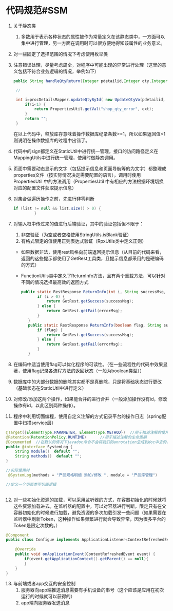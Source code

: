 # 代码规范#SSM

1. 关于静态类

   1. 多数用于表示各种状态的属性被作为常量定义在该静态类中，一方面可以集中进行管理，另一方面在调用时可以很方便地得知该属性的业务意义。

2. 对一些固定了选择范围的情况下考虑使用枚举类

3. 注意错误处理，尽量考虑周全，对程序中可能出现的异常进行处理（这里的意义包括不符合业务逻辑的情况，举例如下）

   ```java
   public String handleQtyReturn(Integer pdetailid,Integer qty,Integer type,String ext){
   
   	//
   
   	int i=procDetailsMapper.updateQtyById( new UpdateQtyVo(pdetailid, type,qty));
   		if(i<1) {
   			return PropertiesUtil.getVal("shop_qty_error", ext);
   		}
   		return "";
   	}
   ```

   在以上代码中，释放库存意味着操作数据库纪录条数>=1，所以如果返回值<1则说明在操作数据库的过程中出错了。

4. 代码中的sign都定义在StaticUtil中进行统一管理，接口的访问路径定义在MappingUtils中进行统一管理，使用时做静态调用。

5. 页面中需要动态显示的文字（包括提示信息和页面导航等的为文字）都整理成properties文件（按实际情况决定需要配置的语言），调用时使用PropertiesUtil  中的方法调用（PropertiesUtil  中有相应的方法根据环境切换对应的配置文件获取提示信息）

6. 对集合做遍历操作之前，先进行非零判断

   ```java
   if (list != null && list.size() > 0) {
   			}
   ```

7. 对输入框中传过来的值进行后端验证，其中的验证包括但不限于：

   1. 非空验证（为空或者空格使用StringUtils.isBlank验证）
   2. 有格式限定的值使用正则表达式验证（RpxUtils类中定义正则）
   * 如果数据非法，使用rest风格向前端返回提示信息（从目前的代码来看，返回的这些提示都使用了GetRest工具类，且提示信息都采用的是硬编码的方式）

   * FunctionUtils类中定义了ReturnInfo方法，且有两个重载方法，可以针对不同的情况选择最高效的返回方式

     ```java
     public static RestResponse ReturnInfo(int i, String successMsg, String errorMsg) {
     		if (i > 0) {
     			return GetRest.getSuccess(successMsg);
     		} else {
     			return GetRest.getFail(errorMsg);
     		}
     	}
     	public static RestResponse ReturnInfo(boolean flag, String successMsg, String errorMsg) {
     		if (flag) {
     			return GetRest.getSuccess(successMsg);
     		} else {
     			return GetRest.getFail(errorMsg);
     		}
     	}
     ```

8. 在编码中适当使用flag可以优化程序的可读性。（在一些流程性的代码中效果显著，使用flag记录各流程方法的返回状态（一般为boolean类型））

9. 数据库中的大部分数据的删除其实都不是真删除，只是将基础状态进行更改（基础状态在StaticUtil中进行定义）

10. 对修改/添加这两个操作，如果能合并的进行合并（一般添加操作没有id，修改操作有id，以此区别两种操作）。

11. 程序中利用切面编程，使用自定义注解的方式记录平台的操作日志（spring配置中扫描service层）

   ```java
   @Target({ElementType.PARAMETER, ElementType.METHOD})  //用于描述注解的使用范围
   @Retention(RetentionPolicy.RUNTIME)		//用于描述注解的生命周期
   @Documented	//在默认的情况下javadoc命令不会将我们的annotation生成到doc中去的，所以使用该标记就是告诉jdk让它也将annotation生成到doc中去   
   public @interface SystemLog {
       String module()  default "";
       String methods()  default "";
   }
   
   //实际使用时
   	@SystemLog(methods = "产品规格明细 添加/修改 ", module = "产品库管理")
   
   //定义一个切面类写切面逻辑
   	 
   ```

   

12. 对一些初始化资源的加载，可以采用监听器的方式，在容器初始化的时候就将这些资源加载进去。在监听器的配置中，可以对容器进行判断，限定只有在父容器初始化的时候进行加载，避免资源的多次加载引发一些问题（如果需要在监听器中刷新Token，这种操作如果频繁进行就会导致异常，因为很多平台的Token是限定次数的。）

```java
@Component
public class Configue implements ApplicationListener<ContextRefreshedEvent> {	
	
	@Override
	public void onApplicationEvent(ContextRefreshedEvent event) {
		if(event.getApplicationContext().getParent() == null){
		}
	}
}

```

13. 与前端或者app交互的安全控制
    1. 服务器向app端推送消息需要有手机设备的串号（这个应该是应用在初次运行的时候就可以获得的）
    2. app端向服务器发送消息